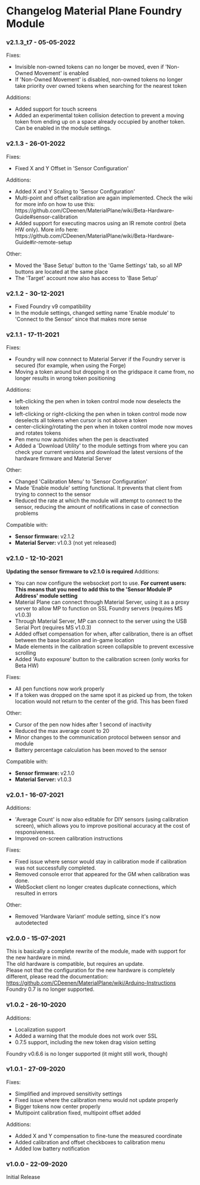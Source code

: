 # Changelog Material Plane Foundry Module
### v2.1.3_t7 - 05-05-2022
Fixes:
<ul>
    <li>Invisible non-owned tokens can no longer be moved, even if 'Non-Owned Movement' is enabled</li>
    <li>If 'Non-Owned Movement' is disabled, non-owned tokens no longer take priority over owned tokens when searching for the nearest token</li>
</ul>

Additions:
<ul>
    <li>Added support for touch screens</li>
    <li>Added an experimental token collision detection to prevent a moving token from ending up on a space already occupied by another token. Can be enabled in the module settings.</li>
</ul>

### v2.1.3 - 26-01-2022
Fixes:
<ul>
    <li>Fixed X and Y Offset in 'Sensor Configuration'</li>
</ul>

Additions:
<ul>
    <li>Added X and Y Scaling to 'Sensor Configuration'</li>
    <li>Multi-point and offset calibration are again implemented. Check the wiki for more info on how to use this: https://github.com/CDeenen/MaterialPlane/wiki/Beta-Hardware-Guide#sensor-calibration</li>
    <li>Added support for executing macros using an IR remote control (beta HW only). More info here: https://github.com/CDeenen/MaterialPlane/wiki/Beta-Hardware-Guide#ir-remote-setup</li>
</ul>

Other:
<ul>
    <li>Moved the 'Base Setup' button to the 'Game Settings' tab, so all MP buttons are located at the same place</li>
    <li>The 'Target' account now also has access to 'Base Setup'</li>
</ul>

### v2.1.2 - 30-12-2021
<ul>
<li>Fixed Foundry v9 compatibility</li>
<li>In the module settings, changed setting name 'Enable module' to 'Connect to the Sensor' since that makes more sense</li>
</ul>

### v2.1.1 - 17-11-2021
Fixes:
<ul>
    <li>Foundry will now connnect to Material Server if the Foundry server is secured (for example, when using the Forge)</li>
    <li>Moving a token around but dropping it on the gridspace it came from, no longer results in wrong token positioning</li>
</ul>

Additions:
<ul>
    <li>left-clicking the pen when in token control mode now deselects the token</li>
    <li>left-clicking or right-clicking the pen when in token control mode now deselects all tokens when cursor is not above a token</li>
    <li>center-clicking/rotating the pen when in token control mode now moves and rotates tokens</li>
    <li>Pen menu now autohides when the pen is deactivated</li>
    <li>Added a 'Download Utility' to the module settings from where you can check your current versions and download the latest versions of the hardware firmware and Material Server</li>
</ul>

Other:
<ul>
    <li>Changed 'Calibration Menu' to 'Sensor Configuration'</li>
    <li>Made 'Enable module' setting functional. It prevents that client from trying to connect to the sensor</li>
    <li>Reduced the rate at which the module will attempt to connect to the sensor, reducing the amount of notifications in case of connection problems</li>
</ul>

Compatible with:
<ul>
    <li><b>Sensor firmware: </b>v2.1.2</li>
    <li><b>Material Server: </b>v1.0.3 (not yet released)</li>
</ul>

### v2.1.0 - 12-10-2021
<b>Updating the sensor firmware to v2.1.0 is required</b>
Additions:
<ul>
    <li>You can now configure the websocket port to use. <b>For current users: This means that you need to add this to the 'Sensor Module IP Address' module setting</b></li>
    <li>Material Plane can connect through Material Server, using it as a proxy server to allow MP to function on SSL Foundry servers (requires MS v1.0.3)</li>
    <li>Through Material Server, MP can connect to the server using the USB Serial Port (requires MS v1.0.3)</li>
    <li>Added offset compensation for when, after calibration, there is an offset between the base location and in-game location</li>
    <li>Made elements in the calibration screen collapsible to prevent excessive scrolling</li>
    <li>Added 'Auto exposure' button to the calibration screen (only works for Beta HW)</li>
</ul>

Fixes:
<ul>
    <li>All pen functions now work properly</li>
    <li>If a token was dropped on the same spot it as picked up from, the token location would not return to the center of the grid. This has been fixed</li>
</ul>

Other:
<ul>
    <li>Cursor of the pen now hides after 1 second of inactivity</li>
    <li>Reduced the max average count to 20</li>
    <li>Minor changes to the communication protocol between sensor and module</li>
    <li>Battery percentage calculation has been moved to the sensor</li>
</ul>

Compatible with:
<ul>
    <li><b>Sensor firmware: </b>v2.1.0</li>
    <li><b>Material Server: </b>v1.0.3</li>
</ul>

### v2.0.1 - 16-07-2021
Additions:
<ul>
    <li>'Average Count' is now also editable for DIY sensors (using calibration screen), which allows you to improve positional accuracy at the cost of responsiveness.</li>
    <li>Improved on-screen calibration instructions</li>
</ul>

Fixes:
<ul>
    <li>Fixed issue where sensor would stay in calibration mode if calibration was not successfully completed.</li>
    <li>Removed console error that appeared for the GM when calibration was done.</li>
    <li>WebSocket client no longer creates duplicate connections, which resulted in errors</li>
</ul>

Other:
<ul>
    <li>Removed 'Hardware Variant' module setting, since it's now autodetected</li>
</ul>

### v2.0.0 - 15-07-2021
This is basically a complete rewrite of the module, made with support for the new hardware in mind.<br>
The old hardware is compatible, but requires an update.<br>
Please not that the configuration for the new hardware is completely different, please read the documentation: https://github.com/CDeenen/MaterialPlane/wiki/Arduino-Instructions<br>
Foundry 0.7 is no longer supported.<br>

### v1.0.2 - 26-10-2020
Additions:
<ul>
    <li>Localization support</li>
    <li>Added a warning that the module does not work over SSL</li>
    <li>0.7.5 support, including the new token drag vision setting</li>
</ul>
Foundry v0.6.6 is no longer supported (it might still work, though)

### v1.0.1 - 27-09-2020
Fixes:
<ul>
    <li>Simplified and improved sensitivity settings</li>
    <li>Fixed issue where the calibration menu would not update properly</li>
    <li>Bigger tokens now center properly</li>
    <li>Multipoint calibration fixed, multipoint offset added</li>
</ul>
Additions:
<ul>
    <li>Added X and Y compensation to fine-tune the measured coordinate</li>
    <li>Added calibration and offset checkboxes to calibration menu</li>
    <li>Added low battery notification</li>
</ul>

### v1.0.0 - 22-09-2020
Initial Release